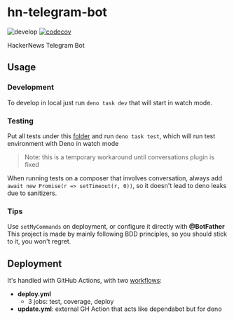 # hn-telegram-bot

![develop](https://github.com/devsheva/hn-telegram-bot/actions/workflows/deploy.yml/badge.svg?branch=develop)
[![codecov](https://codecov.io/gh/devsheva/hn-telegram-bot/branch/develop/graph/badge.svg?token=KTAGSPACY1)](https://codecov.io/gh/devsheva/hn-telegram-bot)

HackerNews Telegram Bot

## Usage

### Development

To develop in local just run `deno task dev` that will start in watch mode.

### Testing

Put all tests under this [folder](src/__tests__) and run `deno task test`, which will run test environment with Deno in watch mode

> Note: this is a temporary workaround until conversations plugin is fixed

When running tests on a composer that involves conversation, always add `await new Promise(r => setTimeout(r, 0))`, so it doesn't lead to 
deno leaks due to sanitizers.

### Tips

Use `setMyCommands` on deployment, or configure it directly with **@BotFather**
This project is made by mainly following BDD principles, so you should stick to it, you won't regret.

## Deployment

It's handled with GitHub Actions, with two [workflows](.github/workflows/):

- **deploy.yml**
  - 3 jobs: test, coverage, deploy
- **update.yml**: external GH Action that acts like dependabot but for deno
